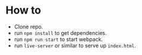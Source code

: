 # How to
  * Clone repo.
  * run `npm install` to get dependencies.
  * run `npm run start` to start webpack.
  * run `live-server` or similar to serve up `index.html`.
